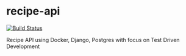 # recipe-api
[![Build Status](https://travis-ci.org/ExcelE/recipe-api.svg?branch=master)](https://travis-ci.org/ExcelE/recipe-api)


Recipe API using Docker, Django, Postgres with focus on Test Driven Development
